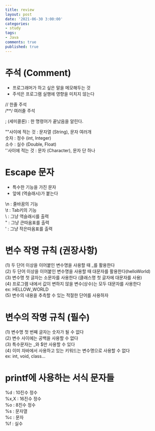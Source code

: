 ```yaml
---
title: review
layout: post
date: '2021-06-30 3:00:00'
categories:
- study
tags:
- Java
comments: true
published: true
---
```


# 주석 (Comment)
- 프로그래머가 하고 싶은 말을 메모해두는 것
- 주석은 프로그램 실행에 영향을 미치지 않는다

// 한줄 주석  
/**/ 여러줄 주석  

; (세미콜론) : 한 명령어가 끝났음을 알린다.

""사이에 적는 것 : 문자열 (String), 문자 여러개  
숫자 : 정수 (int, Integer)  
소수 : 실수 (Double, Float)  
''사이에 적는 것 : 문자 (Character), 문자 단 하나  
<script src="https://gist.github.com/parkhyoungmin/0128ab01e7111b150fc63d7c9dd93553.js"></script>

# Escape 문자
- 특수한 기능을 가진 문자
- 앞에 \(역슬래시)가 붙는다

\n : 줄바꿈의 기능  
\t : Tab키의 기능  
\\ : 그냥 역슬래시를 출력  
\" : 그냥 큰따옴표를 출력  
\' : 그냥 작은따옴표를 출력  
<script src="https://gist.github.com/parkhyoungmin/be585b059737ccd09608ca49ef48b0f8.js"></script>

# 변수 작명 규칙 (권장사항)  	
(1) 두 단어 이상을 이어붙인 변수명을 사용할 때 _를 활용한다  
(2) 두 단어 이상을 이어붙인 변수명을 사용할 때 대문자를 활용한다(helloWorld)  
(3) 변수명 첫 글자는 소문자를 사용한다 (클래스명 첫 글자에 대문자를 사용)  
(4) 프로그램 내에서 값이 변하지 않을 변수(상수)는 모두 대문자를 사용한다  
    ex: HELLOW_WORLD  
(5) 변수의 내용을 추측할 수 있는 적절한 단어를 사용하자  

# 변수의 작명 규칙 (필수)
(1) 변수명 첫 번째 글자는 숫자가 될 수 없다  
(2) 변수 사이에는 공백을 사용할 수 없다  
(3) 특수문자는 _와 $만 사용할 수 있다  
(4) 이미 자바에서 사용하고 있는 키워드는 변수명으로 사용할 수 없다  
    ex: int, void, class...  

# printf에 사용하는 서식 문자들
%d 	 : 10진수 정수  
%x,X : 16진수 정수  
%o	 : 8진수 정수  
%s	 : 문자열  
%c	 : 문자  
%f	 : 실수  
